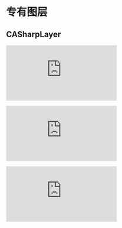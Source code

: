 # 专有图层  
## CASharpLayer   
![---->CASharpLayer](https://github.com/AlexanderYeah/ATCoreAnimWorkSpace/blob/master/Lession5/CASharpLayer%E4%BD%BF%E7%94%A8/CASharpLayer.md)  

![----CATextLayer](
https://github.com/AlexanderYeah/ATCoreAnimWorkSpace/blob/master/Lession5/CATextLayer%E7%9A%84%E4%BD%BF%E7%94%A8/CATextLayer.md)

![----CATransformLayer](
https://github.com/AlexanderYeah/ATCoreAnimWorkSpace/blob/master/Lession5/CATransformLayer%E7%9A%84%E4%BD%BF%E7%94%A8/CATransformLayer.md)
